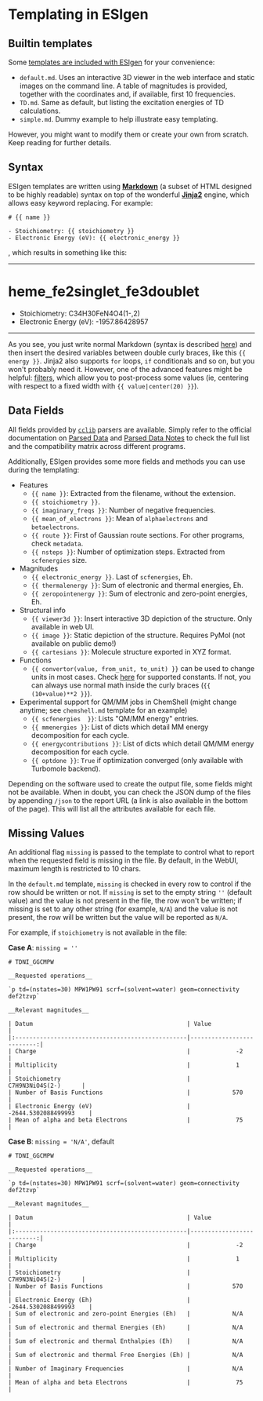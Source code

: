 # Templating in ESIgen

## Builtin templates

Some [templates are included with ESIgen](https://github.com/insilichem/esigen/tree/master/esigen/templates/reports) for your convenience:

- `default.md`. Uses an interactive 3D viewer in the web interface and static images on the command line. A table of magnitudes is provided, together with the coordinates and, if available, first 10 frequencies.
- `TD.md`. Same as default, but listing the excitation energies of TD calculations.
- `simple.md`. Dummy example to help illustrate easy templating.

However, you might want to modify them or create your own from scratch. Keep reading for further details.

## Syntax

ESIgen templates are written using [**Markdown**](https://daringfireball.net/projects/markdown/syntax) (a subset of HTML designed to be highly readable) syntax on top of the wonderful [**Jinja2**](http://jinja.pocoo.org/) engine, which allows easy keyword replacing. For example:

```
# {{ name }}

- Stoichiometry: {{ stoichiometry }}
- Electronic Energy (eV): {{ electronic_energy }}
```
, which results in something like this:

***

# heme_fe2singlet_fe3doublet

- Stoichiometry: C34H30FeN4O4(1-,2)
- Electronic Energy (eV): -1957.86428957

***

As you see, you just write normal Markdown (syntax is described [here](https://github.com/tchapi/markdown-cheatsheet)) and then insert the desired variables between double curly braces, like this `{{ energy }}`. Jinja2 also supports `for` loops, `if` conditionals and so on, but you won't probably need it. However, one of the advanced features might be helpful: [filters](http://jinja.pocoo.org/docs/2.10/templates/#filters), which allow you to post-process some values (ie, centering with respect to a fixed width with `{{ value|center(20) }}`).

## Data Fields

All fields provided by [`cclib`](http://cclib.github.io/index.html) parsers are available. Simply refer to the official documentation on [Parsed Data](http://cclib.github.io/data.html) and [Parsed Data Notes](http://cclib.github.io/data_notes.html) to check the full list and the compatibility matrix across different programs.

Additionally, ESIgen provides some more fields and methods you can use during the templating:

- Features
    - `{{ name }}`: Extracted from the filename, without the extension.
    - `{{ stoichiometry }}`.
    - `{{ imaginary_freqs }}`: Number of negative frequencies.
    - `{{ mean_of_electrons }}`: Mean of `alphaelectrons` and `betaelectrons`.
    - `{{ route }}`: First of Gaussian route sections. For other programs, check `metadata`.
    - `{{ nsteps }}`: Number of optimization steps. Extracted from `scfenergies` size.
- Magnitudes
    - `{{ electronic_energy }}`. Last of `scfenergies`, Eh.
    - `{{ thermalenergy }}`: Sum of electronic and thermal energies, Eh.
    - `{{ zeropointenergy }}`: Sum of electronic and zero-point energies, Eh.
- Structural info
    - `{{ viewer3d }}`: Insert interactive 3D depiction of the structure. Only available in web UI.
    - `{{ image }}`: Static depiction of the structure. Requires PyMol (not available on public demo!)
    - `{{ cartesians }}`: Molecule structure exported in XYZ format.
- Functions
    - `{{ convertor(value, from_unit, to_unit) }}` can be used to change units in most cases. Check [here](https://github.com/cclib/cclib/blob/master/src/cclib/parser/utils.py#L62) for supported constants. If not, you can always use normal math inside the curly braces (`{{ (10+value)**2 }}`).
- Experimental support for QM/MM jobs in ChemShell (might change anytime; see `chemshell.md` template for an example)
    - `{{ scfenergies  }}`: Lists "QM/MM energy" entries.
    - `{{ mmenergies }}`: List of dicts which detail MM energy decomposition for each cycle.
    - `{{ energycontributions }}`: List of dicts which detail QM/MM energy decomposition for each cycle.
    - `{{ optdone }}`: `True` if optimization converged (only available with Turbomole backend).

Depending on the software used to create the output file, some fields might not be available. When in doubt, you can check the JSON dump of the files by appending `/json` to the report URL (a link is also available in the bottom of the page). This will list all the attributes available for each file.

## Missing Values

An additional flag `missing` is passed to the template to control what to report when the requested field is missing in the file. By default, in the WebUI, maximum length is restricted to 10 chars.

In the `default.md` template, `missing` is checked in every row to control if the row should be written or not. If `missing` is set to the empty string `''` (default value) and the value is not present in the file, the row won't be written; if missing is set to any other string (for example, `N/A`) and the value is not present, the row will be written but the value will be reported as `N/A`.

For example, if `stoichiometry` is not available in the file:

__Case A__: `missing = ''`

    # TDNI_GGCMPW

    __Requested operations__

    `p td=(nstates=30) MPW1PW91 scrf=(solvent=water) geom=connectivity def2tzvp`

    __Relevant magnitudes__

    | Datum                                            | Value                     |
    |:-------------------------------------------------|--------------------------:|
    | Charge                                           |             -2            |
    | Multiplicity                                     |             1             |
    | Stoichiometry                                    |      C7H9N3NiO4S(2-)      |
    | Number of Basis Functions                        |            570            |
    | Electronic Energy (eV)                           |    -2644.5302088499993    |
    | Mean of alpha and beta Electrons                 |             75            |


__Case B__: `missing = 'N/A'`, default

    # TDNI_GGCMPW

    __Requested operations__

    `p td=(nstates=30) MPW1PW91 scrf=(solvent=water) geom=connectivity def2tzvp`

    __Relevant magnitudes__

    | Datum                                            | Value                     |
    |:-------------------------------------------------|--------------------------:|
    | Charge                                           |             -2            |
    | Multiplicity                                     |             1             |
    | Stoichiometry                                    |      C7H9N3NiO4S(2-)      |
    | Number of Basis Functions                        |            570            |
    | Electronic Energy (Eh)                           |    -2644.5302088499993    |
    | Sum of electronic and zero-point Energies (Eh)   |            N/A            |
    | Sum of electronic and thermal Energies (Eh)      |            N/A            |
    | Sum of electronic and thermal Enthalpies (Eh)    |            N/A            |
    | Sum of electronic and thermal Free Energies (Eh) |            N/A            |
    | Number of Imaginary Frequencies                  |            N/A            |
    | Mean of alpha and beta Electrons                 |             75            |
